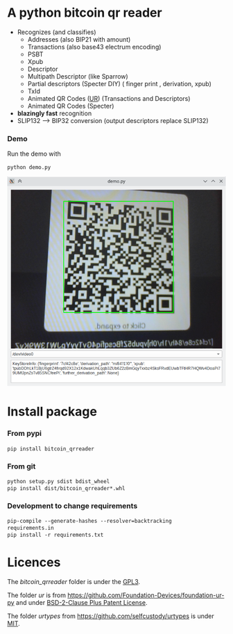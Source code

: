 # A python bitcoin qr reader

* Recognizes (and classifies)
  * Addresses  (also BIP21 with amount)
  * Transactions (also base43 electrum encoding)
  * PSBT
  * Xpub
  * Descriptor
  * Multipath Descriptor (like Sparrow)
  * Partial descriptors (Specter DIY) ( finger print , derivation, xpub)
  * TxId
  * Animated QR Codes ([UR](https://github.com/BlockchainCommons/Research/blob/master/papers/bcr-2020-005-ur.md)) (Transactions and Descriptors)
  * Animated QR Codes (Specter)
* **blazingly fast** recognition
* SLIP132 --> BIP32 conversion (output descriptors replace SLIP132)

### Demo

Run the demo with

```
python demo.py
```

![screenshot](docs/screenshot.png)

# Install package



### From pypi

```shell
pip install bitcoin_qrreader
```



###  From git

```shell
python setup.py sdist bdist_wheel
pip install dist/bitcoin_qrreader*.whl  
```



### Development to change requirements

```shell
pip-compile --generate-hashes --resolver=backtracking   requirements.in
pip install -r requirements.txt
```





# Licences

The *bitcoin_qrreader*  folder is under the [GPL3](LICENSE).

The folder *ur* is from https://github.com/Foundation-Devices/foundation-ur-py  and under   [BSD-2-Clause Plus Patent License](ur/LICENSE).

The folder *urtypes* from https://github.com/selfcustody/urtypes  is under  [MIT](urtypes/LICENSE.md).
